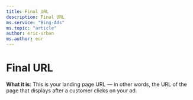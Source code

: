 ```yaml
---
title: Final URL
description: Final URL
ms.service: "Bing-Ads"
ms.topic: "article"
author: eric-urban
ms.author: eur
---
```


# Final URL

**What it is**: This is your landing page URL — in other words, the URL of the page that displays after a customer clicks on your ad.


